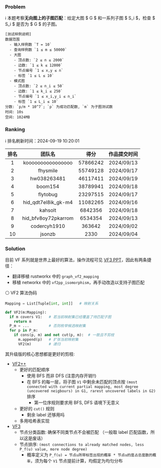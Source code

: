 ### Problem

ℹ 本题考察**无向图上的子图匹配**：给定大图 $ G $ 和一系列子图 $ S_i $，检查 $ S_i $ 是否为 $ G $ 的子图。

```
[测试样例说明]
数据范围
  - 输入样例数 `T = 10`
  - 查询样例数 `1 ≤ m ≤ 50000`
  - 大图
    - 顶点数: `2 ≤ n ≤ 2000`
    - 边数: `1 ≤ k ≤ 12000`
    - 节点编号 `1 ≤ x,y ≤ n`
    - 标签 `1 ≤ L ≤ 10`
  - 模式图
    - 顶点数: `2 ≤ n_i ≤ 50`
    - 边数: `1 ≤ k_i ≤ 250`
    - 节点编号 `1 ≤ x_i,y_i ≤ n_i`
    - 标签 `1 ≤ L_i ≤ 10`
分数: `p/m * 10^7`; `p` 为成功匹配数, `m` 为子图测试数
时间: 10s
空间: 1024MB
```


### Ranking

ℹ 排名刷新时间：2024-09-19 10:20:01

| 排名 | 团队名 | 得分 | 作品提交时间 |
| :-:| :-:| :-:| :-: |
|  1 | koooooooooooooooo   | 57866242 | 2024/09/13 |
|  2 | fhysmile            | 55749128 | 2024/09/17 |
|  3 | hw038263481         | 46117411 | 2024/09/19 |
|  4 | boom154             | 38789941 | 2024/09/18 |
|  5 | flytobug            | 23297515 | 2024/09/17 |
|  6 | hid_qdt7el8ik_gk-m4 | 11082265 | 2024/09/16 |
|  7 | kahsolt             | 6842356  | 2024/09/18 |
|  8 | hid_bfv8oy72pkarrom | 6534354  | 2024/09/13 |
|  9 | codercyh1910        | 363642   | 2024/09/02 |
| 10 | jsonzb              | 2330     | 2024/09/04 |


### Solution

目前 VF 系列就是世界上最好的算法，操作流程可见 [VF3 PPT](https://mivia.unisa.it/wp-content/uploads/2016/05/VF3_inBrief.pdf)，因此有两条捷径：

- 翻译移植 rustworkx 中的 `graph_vf2_mapping`
- 移植 networkx 中的 `vf2pp_isomorphism`，再手动改造以支持子图匹配

⚪ VF2 算法伪码

```python
Mapping = List[Tuple[int, int]]   # 映射关系

def VF2(m:Mapping):
  if m covers V1:   # 若当前映射集已经覆盖了待匹配子图
    return m
  P_m = ...         # 否则枚举候选映射集
  for p in P_m:
    if cons(p, m) and not cut(p, m):  # 一致且不剪枝
      m.append(p)   # 扩张当前映射集
      VF2(m)        # 递归
```

其升级版的核心思想都是更好的剪枝:

- [VF2++](https://egres.elte.hu/tr/egres-18-03.pdf)
  - 更好的匹配顺序
    - 使用 BFS 而非 DFS (注意内存开销!!)
    - 在 BFS 的每一层，将子图 `V1` 中剩余未匹配的顶点按 `(most connected with current partial mapping, most degree (uncovered neigbours) in G1, rarest uncovered labels in G2)` 排序
      - 第一位序规则要求用 BFS, DFS 语境下无意义
  - 更好的 `cut()` 规则
    - 剩余 label 还够用吗
  - 多用哈希表实现
- [VF3](https://www.iris.unisa.it/bitstream/11386/4688387/8/vf3.pdf)
  - 节点分类函数: 确保不同类节点不会被匹配 （一般取 label 匹配函数，所以这是废话）
  - 节点排序: `(most connections to already matched nodes, less P_f(u) value, more node degree)`
    - 概率定义为 `P_f(u) = 节点u所带标签出现的概率 * 节点u的度占总度数的概率`，须为每个 `V1` 节点提前计算，均假定为均匀分布
